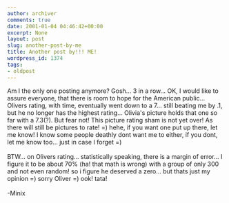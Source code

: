 ```yaml
---
author: archiver
comments: true
date: 2001-01-04 04:46:42+00:00
excerpt: None
layout: post
slug: another-post-by-me
title: Another post by!!! ME!
wordpress_id: 1374
tags:
- oldpost
---
```


Am I the only one posting anymore?  Gosh... 3 in a row...  OK, I would like to assure everyone, that there is room to hope for the American public... Olivers rating, with time, eventually went down to a 7... still beating me by .1, but he no longer has the highest rating... Olivia's picture holds that one so far with a 7.3(?).   But fear not!  This picture rating sham is not yet over!  As there will still be pictures to rate!  =)  hehe, if you want one put up there, let me know!  I know some people deathly dont want me to either, if you dont, let me know too... just in case I forget =)<br /><br />BTW... on Olivers rating... statistically speaking, there is a margin of error... I figure it to be about 70% (ha!  that math is wrong)  with a group of only 300 and not even random!  so i figure he deserved a zero... but thats just my opinion =)  sorry Oliver =)  ook!  tata!<br /><br />-Minix